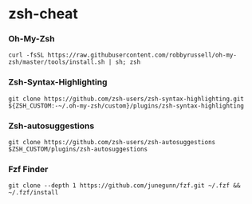 # zsh-cheat


### Oh-My-Zsh
```shellscript
curl -fsSL https://raw.githubusercontent.com/robbyrussell/oh-my-zsh/master/tools/install.sh | sh; zsh
```
### Zsh-Syntax-Highlighting
```shellscript
git clone https://github.com/zsh-users/zsh-syntax-highlighting.git ${ZSH_CUSTOM:-~/.oh-my-zsh/custom}/plugins/zsh-syntax-highlighting 
```

### Zsh-autosuggestions
```shellscript
git clone https://github.com/zsh-users/zsh-autosuggestions $ZSH_CUSTOM/plugins/zsh-autosuggestions
```
### Fzf Finder 

```shellscript
git clone --depth 1 https://github.com/junegunn/fzf.git ~/.fzf && ~/.fzf/install
```

